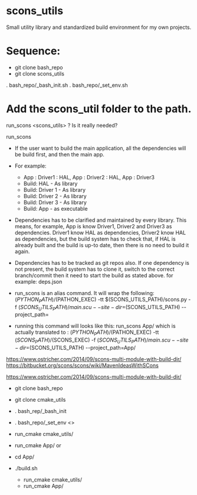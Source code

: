 # scons_utils
Small utility library and standardized build environment for my own projects.

# Sequence:
- git clone bash_repo
- git clone scons_utils

. bash_repo/_bash_init.sh
. bash_repo/_set_env.sh <Build platform>

# Add the scons_util folder to the path.

run_scons <scons_utils> ? Is it really needed?

run_scons <Project folder which contains a SconsList.txt file> <Other build options>
- If the user want to build the main application, all the dependencies will be build first, and then the main app.
- For example:
   - App : Driver1 : HAL, App : Driver2 : HAL, App : Driver3
   - Build: HAL - As library
   - Build: Driver 1 - As library
   - Build: Driver 2 - As library
   - Build: Driver 3 - As library
   - Build: App - as executable
   
- Dependencies has to be clarified and maintained by every library. This means, for example, App is know Driver1, Driver2 and Driver3 as dependencies. Driver1 know HAL as dependencies, Driver2 know HAL as dependencies, but the build system has to check that,
if HAL is already built and the build is up-to date, then there is no need to build it again.

- Dependencies has to be tracked as git repos also. If one dependency is not present, the build system has to clone it, switch to the correct branch/commit then it need to start the build as stated above.
    for example:
    deps.json

- run_scons is an alias command. It will wrap the following: $(PYTHON_PATH)/$(PATHON_EXEC) -tt $(SCONS_UTILS_PATH)/scons.py -f $(SCONS_UTILS_PATH)/main.scu --site-dir=$(SCONS_UTILS_PATH) --project_path=
- running this command will looks like this: run_scons App/ which is actually translated to :
$(PYTHON_PATH)/$(PATHON_EXEC) -tt $(SCONS_PATH)/$(SCONS_EXEC) -f $(SCONS_UTILS_PATH)/main.scu --site-dir=$(SCONS_UTILS_PATH) --project_path=App/
   


https://www.ostricher.com/2014/09/scons-multi-module-with-build-dir/
https://bitbucket.org/scons/scons/wiki/MavenIdeasWithSCons


https://www.ostricher.com/2014/09/scons-multi-module-with-build-dir/

- git clone bash_repo
- git clone cmake_utils

- . bash_rep/_bash_init
- . bash_repo/_set_env <>

- run_cmake cmake_utils/
- run_cmake App/
or 
- cd App/
- ./build.sh
    - run_cmake cmake_utils/
    - run_cmake App/